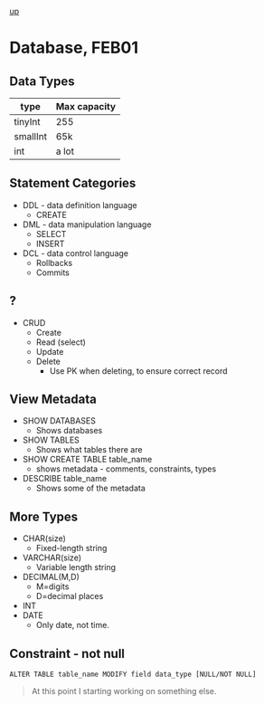[up](../index.md)

# Database, FEB01

## Data Types

type | Max capacity
---|---
tinyInt | 255
smallInt | 65k
int | a lot

## Statement Categories

- DDL - data definition language
    - CREATE
- DML - data manipulation language
    - SELECT
    - INSERT
- DCL - data control language
    - Rollbacks
    - Commits

## ?

- CRUD
    - Create
    - Read (select)
    - Update
    - Delete
        - Use PK when deleting, to ensure correct record

## View Metadata

- SHOW DATABASES
    - Shows databases
- SHOW TABLES
    - Shows what tables there are
- SHOW CREATE TABLE table_name
    - shows metadata - comments, constraints, types
- DESCRIBE table_name
    - Shows some of the metadata

## More Types

- CHAR(size)
    - Fixed-length string
- VARCHAR(size)
    - Variable length string
- DECIMAL(M,D)
    - M=digits
    - D=decimal places
- INT
- DATE
    - Only date, not time.

## Constraint - not null

```mysql
ALTER TABLE table_name MODIFY field data_type [NULL/NOT NULL]
```

> At this point I starting working on something else.
